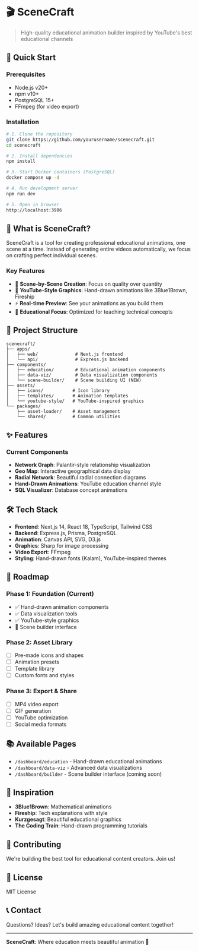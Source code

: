 # 🎬 SceneCraft

> High-quality educational animation builder inspired by YouTube's best educational channels

## 🚀 Quick Start

### Prerequisites
- Node.js v20+
- npm v10+
- PostgreSQL 15+
- FFmpeg (for video export)

### Installation

```bash
# 1. Clone the repository
git clone https://github.com/yourusername/scenecraft.git
cd scenecraft

# 2. Install dependencies
npm install

# 3. Start Docker containers (PostgreSQL)
docker compose up -d

# 4. Run development server
npm run dev

# 5. Open in browser
http://localhost:3906
```

## 🎯 What is SceneCraft?

SceneCraft is a tool for creating professional educational animations, one scene at a time. Instead of generating entire videos automatically, we focus on crafting perfect individual scenes.

### Key Features
- 📝 **Scene-by-Scene Creation**: Focus on quality over quantity
- 🎨 **YouTube-Style Graphics**: Hand-drawn animations like 3Blue1Brown, Fireship
- ⚡ **Real-time Preview**: See your animations as you build them
- 🎯 **Educational Focus**: Optimized for teaching technical concepts

## 📁 Project Structure

```
scenecraft/
├── apps/
│   ├── web/              # Next.js frontend
│   └── api/              # Express.js backend
├── components/
│   ├── education/        # Educational animation components
│   ├── data-viz/         # Data visualization components
│   └── scene-builder/    # Scene building UI (NEW)
├── assets/
│   ├── icons/           # Icon library
│   ├── templates/       # Animation templates
│   └── youtube-style/   # YouTube-inspired graphics
└── packages/
    ├── asset-loader/    # Asset management
    └── shared/          # Common utilities
```

## ✨ Features

### Current Components
- **Network Graph**: Palantir-style relationship visualization
- **Geo Map**: Interactive geographical data display
- **Radial Network**: Beautiful radial connection diagrams
- **Hand-Drawn Animations**: YouTube education channel style
- **SQL Visualizer**: Database concept animations

## 🛠 Tech Stack

- **Frontend**: Next.js 14, React 18, TypeScript, Tailwind CSS
- **Backend**: Express.js, Prisma, PostgreSQL
- **Animation**: Canvas API, SVG, D3.js
- **Graphics**: Sharp for image processing
- **Video Export**: FFmpeg
- **Styling**: Hand-drawn fonts (Kalam), YouTube-inspired themes

## 🚀 Roadmap

### Phase 1: Foundation (Current)
- ✅ Hand-drawn animation components
- ✅ Data visualization tools
- ✅ YouTube-style graphics
- 🔄 Scene builder interface

### Phase 2: Asset Library
- [ ] Pre-made icons and shapes
- [ ] Animation presets
- [ ] Template library
- [ ] Custom fonts and styles

### Phase 3: Export & Share
- [ ] MP4 video export
- [ ] GIF generation
- [ ] YouTube optimization
- [ ] Social media formats

## 📚 Available Pages

- `/dashboard/education` - Hand-drawn educational animations
- `/dashboard/data-viz` - Advanced data visualizations
- `/dashboard/builder` - Scene builder interface (coming soon)

## 🎨 Inspiration

- **3Blue1Brown**: Mathematical animations
- **Fireship**: Tech explanations with style
- **Kurzgesagt**: Beautiful educational graphics
- **The Coding Train**: Hand-drawn programming tutorials

## 🤝 Contributing

We're building the best tool for educational content creators. Join us!

## 📝 License

MIT License

## 📞 Contact

Questions? Ideas? Let's build amazing educational content together!

---

**SceneCraft**: Where education meets beautiful animation 🎨
